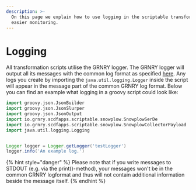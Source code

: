 ```yaml
---
description: >-
  On this page we explain how to use logging in the scriptable transform for
  easier monitoring.
---
```


# Logging

All transformation scripts utilise the GRNRY logger. The GRNRY logger will output all its messages with the common log format as specified [here](../../../operator-reference/site-reliability/common-log-format.md). Any logs you create by importing the `java.util.logging.Logger` inside the script will appear in the message part of the common GRNRY log format. Below you can find an example what logging in a groovy script could look like:

```groovy
import groovy.json.JsonBuilder
import groovy.json.JsonSlurper
import groovy.json.JsonOutput
import io.grnry.scdfapps.scriptable.snowplow.SnowplowSerDe
import io.grnry.scdfapps.scriptable.snowplow.SnowplowCollectorPayload
import java.util.logging.Logging


Logger logger = Logger.getLogger('testLogger')
logger.info('An example log.')
```

{% hint style="danger" %}
Please note that if you write messages to STDOUT \(e.g. via the print\(\)-method\), your messages won't be in the common GRNRY logformat and thus will not contain additional information beside the message itself.
{% endhint %}


